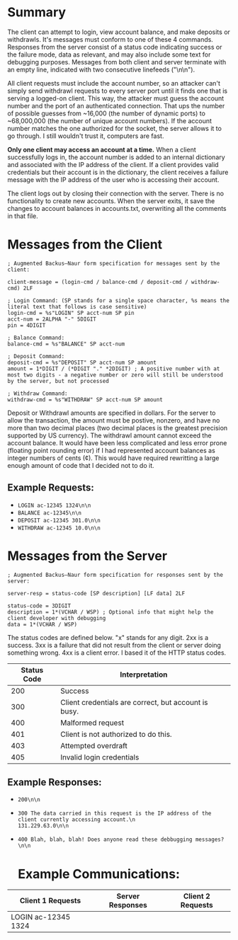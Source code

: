 # Summary
The client can attempt to login, view account balance, and make deposits or withdrawls. It's messages must conform to one of these 4 commands.
Responses from the server consist of a status code indicating success or the failure mode, data as relevant, and may also include some text for debugging purposes. Messages from both client and server terminate with an empty line, indicated with two consecutive linefeeds ("\n\n").

All client requests must include the account number, so an attacker can't simply send withdrawl requests to every server port until it finds one that is serving a logged-on client. This way, the attacker must guess the account number and the port of an authenticated connection. That ups the number of possible guesses from ~16,000 (the number of dynamic ports) to ~68,000,000 (the number of unique account numbers). If the account number matches the one authorized for the socket, the server allows it to go through. I still wouldn't trust it, computers are fast. 

**Only one client may access an account at a time.** When a client successfully logs in, the account number is added to an internal dictionary and associated with the IP address of the client. If a client provides valid credentials but their account is in the dictionary, the client receives a failure message with the IP address of the user who is accessing their account.  

The client logs out by closing their connection with the server. There is no functionality to create new accounts. When the server exits, it save the changes to account balances in accounts.txt, overwriting all the comments in that file.

# Messages from the Client
```
; Augmented Backus–Naur form specification for messages sent by the client:

client-message = (login-cmd / balance-cmd / deposit-cmd / withdraw-cmd) 2LF

; Login Command: (SP stands for a single space character, %s means the literal text that follows is case sensitive)
login-cmd = %s"LOGIN" SP acct-num SP pin
acct-num = 2ALPHA "-" 5DIGIT
pin = 4DIGIT

; Balance Command:
balance-cmd = %s"BALANCE" SP acct-num

; Deposit Command:
deposit-cmd = %s"DEPOSIT" SP acct-num SP amount
amount = 1*DIGIT / (*DIGIT "." *2DIGIT) ; A positive number with at most two digits - a negative number or zero will still be understood by the server, but not processed

; Withdraw Command:
withdraw-cmd = %s"WITHDRAW" SP acct-num SP amount
```

Deposit or Withdrawl amounts are specified in dollars. For the server to allow the transaction, the amount must be postive, nonzero, and have no more than two decimal places  (two decimal places is the greatest precision supported by US currency). The withdrawl amount cannot exceed the account balance. It would have been less complicated and less error prone (floating point rounding error) if I had represented account balances as integer numbers of cents (¢). This would have required rewritting a large enough amount of code that I decided not to do it. 


## Example Requests: 
* `LOGIN ac-12345 1324\n\n`
* `BALANCE ac-12345\n\n`
* `DEPOSIT ac-12345 301.0\n\n`
* `WITHDRAW ac-12345 10.0\n\n`

# Messages from the Server
```
; Augmented Backus–Naur form specification for responses sent by the server:

server-resp = status-code [SP description] [LF data] 2LF

status-code = 3DIGIT
description = 1*(VCHAR / WSP) ; Optional info that might help the client developer with debugging
data = 1*(VCHAR / WSP)
```
The status codes are defined below. "x" stands for any digit.
2xx is a success. 
3xx is a failure that did not result from the client or server doing something wrong.
4xx is a client error.
I based it of the HTTP status codes.

| **Status Code**    | Interpretation |
| -------- | ------- |
| 200 | Success |
| 300 | Client credentials are correct, but account is busy.  |
| 400 | Malformed request |
| 401 | Client is not authorized to do this. |
| 403 | Attempted overdraft |
| 405 | Invalid login credentials |

## Example Responses: 
* ```
  200\n\n
  ```
* ```
  300 The data carried in this request is the IP address of the client currently accessing account.\n
  131.229.63.0\n\n
  ```
* ```
  400 Blah, blah, blah! Does anyone read these debbugging messages?\n\n
  ```

  # Example Communications:

| **Client 1 Requests**  | **Server Responses** | **Client 2 Requests**  | 
| -------- | ------- | ------- |
| LOGIN ac-12345 1324 | | |
